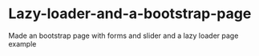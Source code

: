 # Lazy-loader-and-a-bootstrap-page
Made an bootstrap page with forms and slider and a lazy loader page example
